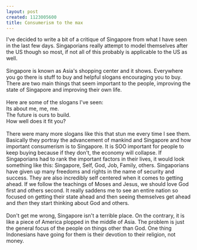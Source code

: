 ```yaml
--- 
layout: post
created: 1123005600
title: Consumerism to the max
---
```

I've decided to write a bit of a critique of Singapore from what I have seen in the last few days.  Singaporians really attempt to model themselves after the US though so most, if not all of this probably is applicable to the US as well.<br /><br />Singapore is known as Asia's shopping center and it shows.  Everywhere you go there is stuff to buy and helpful slogans encouraging you to buy.  There are two main things that seem important to the people, improving the state of Singapore and improving their own life.<br /><br />Here are some of the slogans I've seen:<br />Its about me, me, me.<br />The future is ours to build.<br />How well does it fit you?<br /><br />There were many more slogans like this that stun me every time I see them.  Basically they portray the advancement of mankind and Singapore and how important consumerism is to Singapore.  It is SOO important for people to keep buying because if they don't, the economy will collapse.  If Singaporians had to rank the important factors in their lives, it would look something like this: Singapore, Self, God, Job, Family, others.  Singaporians have given up many freedoms and rights in the name of security and success.  They are also incredibly self centered when it comes to getting ahead.  If we follow the teachings of Moses and Jesus, we should love God first and others second.  It really saddens me to see an entire nation so focused on getting their state ahead and then seeing themselves get ahead and <span style="font-style:italic;">then</span> they start thinking about God and others.  <br /><br />Don't get me wrong, Singapore isn't a terrible place.  On the contrary, it is like a piece of America plopped in the middle of Asia.  The problem is just the general focus of the people on things other than God.  One thing Indonesians have going for them is their devotion to their religion, not money.
